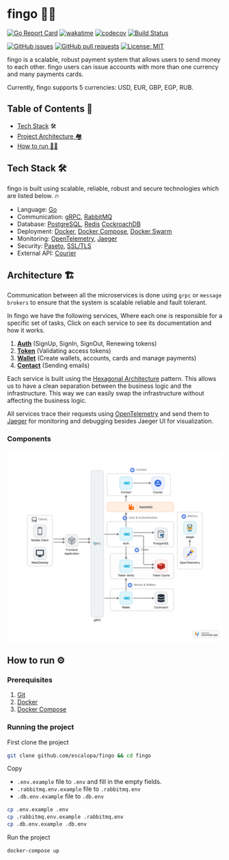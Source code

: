 # fingo 🏦💸

[![Go Report Card](https://goreportcard.com/badge/github.com/escalopa/fingo)](https://goreportcard.com/report/github.com/escalopa/fingo)
[![wakatime](https://wakatime.com/badge/user/965e81db-2a88-4564-b236-537c4a901130/project/429a1182-b0c0-4de2-9ef9-67246e1b4d21.svg)](https://wakatime.com/badge/user/965e81db-2a88-4564-b236-537c4a901130/project/429a1182-b0c0-4de2-9ef9-67246e1b4d21)
[![codecov](https://codecov.io/gh/escalopa/fingo/branch/master/graph/badge.svg?token=QZQZQZQZQZ)](https://codecov.io/gh/escalopa/fingo)
[![Build Status](https://travis-ci.com/escalopa/fingo.svg?branch=master)](https://travis-ci.com/escalopa/fingo)

[![GitHub issues](https://img.shields.io/github/issues/escalopa/fingo.svg)](https://github.com/escalopa/fingo/issues)
[![GitHub pull requests](https://img.shields.io/github/issues-pr/escalopa/fingo.svg)](https://github.com/escalopa/fingo/pulls)
[![License: MIT](https://img.shields.io/badge/License-MIT-yellow.svg)](https://opensource.org/licenses/MIT)

fingo is a scalable, robust payment system that allows users to send money to each other. fingo users can issue accounts with more than one currency and many payments cards.

Currently, fingo supports 5 currencies: USD, EUR, GBP, EGP, RUB.

## Table of Contents 📑

  - [Tech Stack](#tech-stack-) 🛠
  - [Project Architecture 🏘](#architecture-)
  - [How to run 🏃‍♂️](#how-to-run-)

## Tech Stack 🛠

fingo is built using scalable, reliable, robust and secure technologies which are listed below. 🔥

- Language: [Go](https://golang.org/)
- Communication: [gRPC](https://grpc.io/), [RabbitMQ](https://www.rabbitmq.com/)
- Database: [PostgreSQL](https://www.postgresql.org/), [Redis](https://redis.io/) [CockroachDB](https://www.cockroachlabs.com/)
- Deployment: [Docker](https://www.docker.com/), [Docker Compose](https://docs.docker.com/compose/), [Docker Swarm](https://docs.docker.com/engine/swarm/)
- Monitoring: [OpenTelemetry](https://opentelemetry.io/), [Jaeger](https://www.jaegertracing.io/)
- Security: [Paseto](https://paseto.io/), [SSL/TLS](https://en.wikipedia.org/wiki/Transport_Layer_Security)
- External API: [Courier](https://www.courier.com/)


## Architecture 🏗

Communication between all the microservices is done using `grpc` or `message brokers` to
ensure that the system is scalable reliable and fault tolerant.

In fingo we have the following services, Where each one is responsible for a specific set of tasks,
Click on each service to see its documentation and how it works.

1. [**Auth**](./auth) (SignUp, SignIn, SignOut, Renewing tokens)
2. [**Token**](./token) (Validating access tokens)
3. [**Wallet**](./wallet) (Create wallets, accounts, cards  and manage payments)
4. [**Contact**](./contact) (Sending emails)

Each service is built using the [Hexagonal Architecture](https://en.wikipedia.org/wiki/Hexagonal_architecture_(software)) pattern.
This allows us to have a clean separation between the business logic and the infrastructure. This way we can easily swap the infrastructure without affecting the business logic.

All services trace their requests using [OpenTelemetry](https://opentelemetry.io/) and send them to [Jaeger](https://www.jaegertracing.io/) for monitoring and debugging besides Jaeger UI for visualization.

### Components
![Diagram](./docs/fingo.png)

## How to run ⚙️

### Prerequisites

1. [Git](https://git-scm.com/book/en/v2/Getting-Started-Installing-Git)
2. [Docker](https://docs.docker.com/get-docker/)
3. [Docker Compose](https://docs.docker.com/compose/install/)

### Running the project

First clone the project

```bash
git clone github.com/escalopa/fingo && cd fingo
```

Copy

- `.env.example` file to `.env` and fill in the empty fields.
- `.rabbitmq.env.example` file to `.rabbitmq.env`
- `.db.env.example` file to `.db.env`

```bash
cp .env.example .env
cp .rabbitmq.env.example .rabbitmq.env
cp .db.env.example .db.env
```

Run the project

```bash
docker-compose up
```
